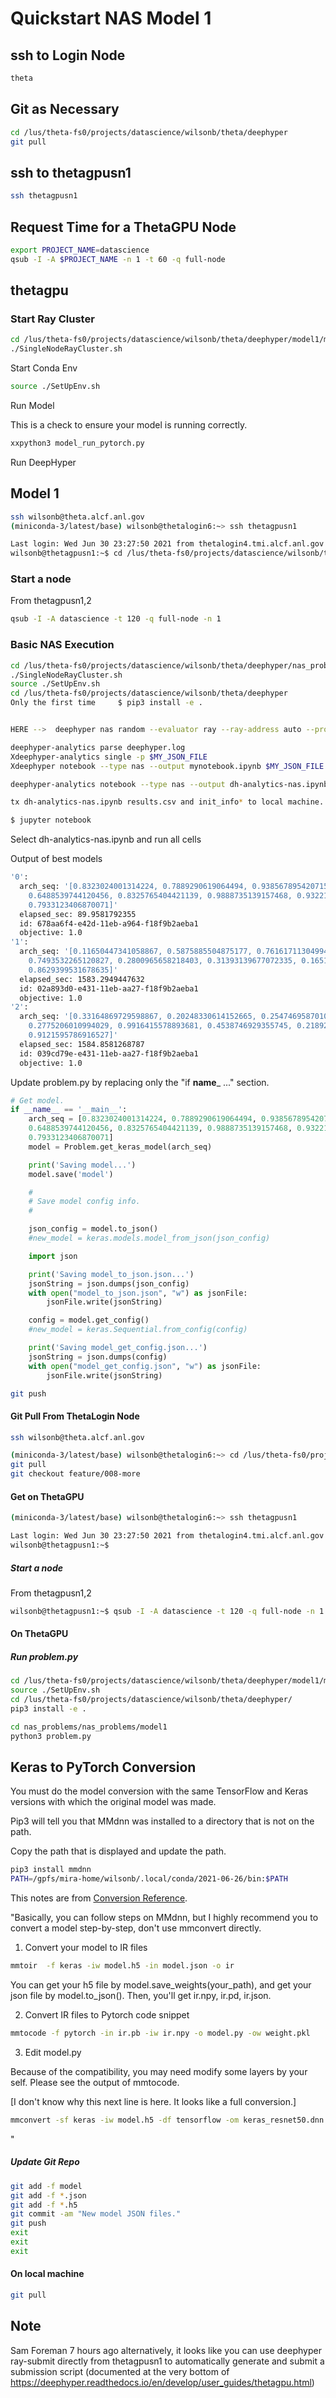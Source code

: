 # Quickstart NAS Model 1

## ssh to Login Node

```bash
theta
```

## Git as Necessary

```bash
cd /lus/theta-fs0/projects/datascience/wilsonb/theta/deephyper
git pull
```

## ssh to thetagpusn1

```bash
ssh thetagpusn1
```

## Request Time for a ThetaGPU Node

```bash
export PROJECT_NAME=datascience
qsub -I -A $PROJECT_NAME -n 1 -t 60 -q full-node
```

## thetagpu

### Start Ray Cluster

```bash
cd /lus/theta-fs0/projects/datascience/wilsonb/theta/deephyper/model1/model1/m1_hps/
./SingleNodeRayCluster.sh
```

Start Conda Env

```bash
source ./SetUpEnv.sh
```

Run Model

This is a check to ensure your model is running correctly.

```bash
xxpython3 model_run_pytorch.py
```

Run DeepHyper

## Model 1

```bash
ssh wilsonb@theta.alcf.anl.gov
(miniconda-3/latest/base) wilsonb@thetalogin6:~> ssh thetagpusn1

Last login: Wed Jun 30 23:27:50 2021 from thetalogin4.tmi.alcf.anl.gov
wilsonb@thetagpusn1:~$ cd /lus/theta-fs0/projects/datascience/wilsonb/theta/
```

### Start a node

From thetagpusn1,2

```bash
qsub -I -A datascience -t 120 -q full-node -n 1
```


### Basic NAS Execution

```bash
cd /lus/theta-fs0/projects/datascience/wilsonb/theta/deephyper/nas_problems/nas_problems/model1
./SingleNodeRayCluster.sh
source ./SetUpEnv.sh
cd /lus/theta-fs0/projects/datascience/wilsonb/theta/deephyper
Only the first time     $ pip3 install -e .


HERE -->  deephyper nas random --evaluator ray --ray-address auto --problem nas_problems.nas_problems.model1.problem.Problem --num-cpus-per-task 1 --num-gpus-per-task 1

deephyper-analytics parse deephyper.log
Xdeephyper-analytics single -p $MY_JSON_FILE
Xdeephyper notebook --type nas --output mynotebook.ipynb $MY_JSON_FILE

deephyper-analytics notebook --type nas --output dh-analytics-nas.ipynb data_2021-07-14_01.json

tx dh-analytics-nas.ipynb results.csv and init_info* to local machine.

$ jupyter notebook
```

Select dh-analytics-nas.ipynb and run all cells

Output of best models

```bash
'0':
  arch_seq: '[0.8323024001314224, 0.7889290619064494, 0.9385678954207153, 0.16059637997392429,
    0.6488539744120456, 0.8325765404421139, 0.9888735139157468, 0.9322143923769549,
    0.7933123406870071]'
  elapsed_sec: 89.9581792355
  id: 678aa6f4-e42d-11eb-a964-f18f9b2aeba1
  objective: 1.0
'1':
  arch_seq: '[0.11650447341058867, 0.5875885504875177, 0.7616171130499415, 0.40112081475681394,
    0.7493532265120827, 0.2800965658218403, 0.31393139677072335, 0.165157311048022,
    0.8629399531678635]'
  elapsed_sec: 1583.2949447632
  id: 02a893d0-e431-11eb-aa27-f18f9b2aeba1
  objective: 1.0
'2':
  arch_seq: '[0.33164869729598867, 0.20248330614152665, 0.2547469587010932, 0.015167333255724169,
    0.2775206010994029, 0.9916415578893681, 0.4538746929355745, 0.21892060220106446,
    0.9121595786916527]'
  elapsed_sec: 1584.8581268787
  id: 039cd79e-e431-11eb-aa27-f18f9b2aeba1
  objective: 1.0
  ```

Update problem.py by replacing only the "if __name___ ..." section.

```python
# Get model.
if __name__ == '__main__':
    arch_seq = [0.8323024001314224, 0.7889290619064494, 0.9385678954207153, 0.16059637997392429,
    0.6488539744120456, 0.8325765404421139, 0.9888735139157468, 0.9322143923769549,
    0.7933123406870071]
    model = Problem.get_keras_model(arch_seq)

    print('Saving model...')
    model.save('model')

    #
    # Save model config info.
    #

    json_config = model.to_json()
    #new_model = keras.models.model_from_json(json_config)

    import json

    print('Saving model_to_json.json...')
    jsonString = json.dumps(json_config)
    with open("model_to_json.json", "w") as jsonFile:
        jsonFile.write(jsonString)

    config = model.get_config()
    #new_model = keras.Sequential.from_config(config)

    print('Saving model_get_config.json...')
    jsonString = json.dumps(config)
    with open("model_get_config.json", "w") as jsonFile:
        jsonFile.write(jsonString)
```

```bash
git push
```

#### Git Pull From ThetaLogin Node

```bash
ssh wilsonb@theta.alcf.anl.gov

(miniconda-3/latest/base) wilsonb@thetalogin6:~> cd /lus/theta-fs0/projects/datascience/wilsonb/theta/deephyper
git pull
git checkout feature/008-more
```

#### Get on ThetaGPU

```bash
(miniconda-3/latest/base) wilsonb@thetalogin6:~> ssh thetagpusn1

Last login: Wed Jun 30 23:27:50 2021 from thetalogin4.tmi.alcf.anl.gov
wilsonb@thetagpusn1:~$
```

##### Start a node

From thetagpusn1,2

```bash
wilsonb@thetagpusn1:~$ qsub -I -A datascience -t 120 -q full-node -n 1
```

#### On ThetaGPU

##### Run problem.py

```bash
cd /lus/theta-fs0/projects/datascience/wilsonb/theta/deephyper/model1/model1/m1_hps/
source ./SetUpEnv.sh
cd /lus/theta-fs0/projects/datascience/wilsonb/theta/deephyper/
pip3 install -e .

cd nas_problems/nas_problems/model1
python3 problem.py
```

## Keras to PyTorch Conversion

You must do the model conversion with the same TensorFlow and Keras versions with
which the original model was made.

Pip3 will tell you that MMdnn was installed to a directory that is not on the path.

Copy the path that is displayed and update the path.

```bash
pip3 install mmdnn
PATH=/gpfs/mira-home/wilsonb/.local/conda/2021-06-26/bin:$PATH
```

This notes are from [Conversion Reference](https://github.com/fishjump/sketchPytorch).

"Basically, you can follow steps on MMdnn, but I highly recommend you to convert a model step-by-step, don't use mmconvert directly.

1. Convert your model to IR files

```bash
mmtoir  -f keras -iw model.h5 -in model.json -o ir
```

You can get your h5 file by model.save_weights(your_path), and get your json file by model.to_json(). Then, you'll get ir.npy, ir.pd, ir.json.

2. Convert IR files to Pytorch code snippet

```bash
mmtocode -f pytorch -in ir.pb -iw ir.npy -o model.py -ow weight.pkl
```

3. Edit model.py

Because of the compatibility, you may need modify some layers by your self. Please see the output of mmtocode.

\[I don't know why this next line is here.  It looks like a full conversion.\]

```bash
mmconvert -sf keras -iw model.h5 -df tensorflow -om keras_resnet50.dnn
```

"

##### Update Git Repo

```bash
git add -f model
git add -f *.json
git add -f *.h5
git commit -am "New model JSON files."
git push
exit
exit
exit
```

#### On local machine

```bash
git pull
```
## Note

Sam Foreman  7 hours ago
alternatively, it looks like you can use deephyper ray-submit directly from thetagpusn1 to automatically generate and submit a submission script
(documented at the very bottom of https://deephyper.readthedocs.io/en/develop/user_guides/thetagpu.html)
